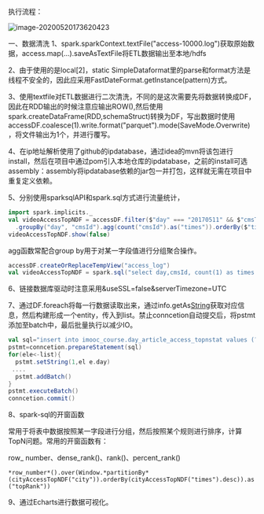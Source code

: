 执行流程：

![image-20200520173620423](https://imagebag.oss-cn-chengdu.aliyuncs.com/img/image-20200520173620423.png)

一、数据清洗
   1、spark.sparkContext.textFile("access-10000.log")获取原始数据，access.map(...).saveAsTextFile将ETL数据输出至本地/hdfs

  2、由于使用的是local[2]，static SimpleDataformat里的parse和format方法是线程不安全的，因此应采用FastDateFormat.getInstance(pattern)方式。

  3、使用textfile对ETL数据进行二次清洗，不同的是这次需要先将数据转换成DF，因此在RDD输出的时候注意应输出ROW(),然后使用spark.createDataFrame(RDD,schemaStruct)转换为DF，写出数据时使用accessDF.coalesce(1).write.format("parquet").mode(SaveMode.Overwrite)，将文件输出为1个，并进行覆写。

  4、在ip地址解析使用了github的ipdatabase，通过idea的mvn将该包进行install，然后在项目中通过pom引入本地仓库的ipdatabase，之前的install可选assembly：assembly将ipdatabase依赖的jar包一并打包，这样就无需在项目中重复定义依赖。

  5、分别使用sparksqlAPI和spark.sql方式进行流量统计，

```scala
import spark.implicits._
val videoAccessTopNDF = accessDF.filter($"day" === "20170511" && $"cmsType" === "video")
  .groupBy("day", "cmsId").agg(count("cmsId").as("times")).orderBy($"times".desc)
videoAccessTopNDF.show(false)
```

agg函数常配合group by用于对某一字段值进行分组聚合操作。

```scala
accessDF.createOrReplaceTempView("access_log")
val videoAccessTopNDF = spark.sql("select day,cmsId, count(1) as times from access_log " + "where day='20170511' and cmsType='video' " + "group by day,cmsId order by times desc")
```

6、链接数据库驱动时注意采用&useSSL=false&serverTimezone=UTC

7、通过DF.foreach将每一行数据读取出来，通过info.getAs[String]("day")获取对应信息，然后构建形成一个entity，传入到list。禁止conncetion自动提交后，将pstmt添加至batch中，最后批量执行以减少IO。

```scala
val sql="insert into imooc_course.day_article_access_topnstat values (?,?,?) "
pstmt=conncetion.prepareStatement(sql)
for(ele<-list){
  pstmt.setString(1,el e.day)
 ....
  pstmt.addBatch()
}
pstmt.executeBatch()
conncetion.commit()
```

8、spark-sql的开窗函数

常用于将表中数据按照某一字段进行分组，然后按照某个规则进行排序，计算TopN问题。常用的开窗函数有：

row_ number、dense_rank()、rank()、percent_rank()

`*row_number*().over(Window.*partitionBy*(cityAccessTopNDF("city")).orderBy(cityAccessTopNDF("times").desc)).as("topRank"))`

9、通过Echarts进行数据可视化。